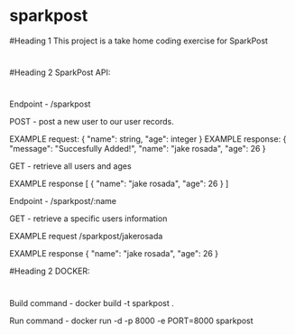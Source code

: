 # sparkpost
#Heading 1
This project is a take home coding exercise for SparkPost
#
#Heading 2
SparkPost API:
#
Endpoint - /sparkpost

POST - post a new user to our user records. 

EXAMPLE request:
{
  "name": string,
  "age": integer
 }
 EXAMPLE response:
 {
    "message": "Succesfully Added!",
    "name": "jake rosada",
    "age": 26
}
 
 GET - retrieve all users and ages
 
 EXAMPLE response
 [
    {
        "name": "jake rosada",
        "age": 26
    }
]

Endpoint - /sparkpost/:name

GET - retrieve a specific users information

EXAMPLE request
/sparkpost/jakerosada

EXAMPLE response
{
    "name": "jake rosada",
    "age": 26
}

#Heading 2
DOCKER:
#
Build command - docker build -t sparkpost .

Run command - docker run -d -p 8000 -e PORT=8000 sparkpost
